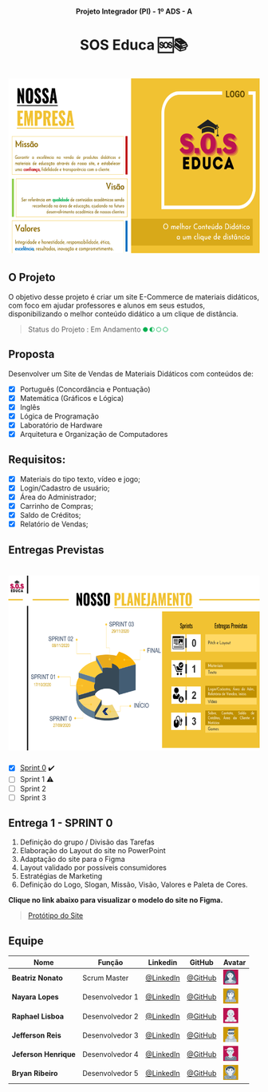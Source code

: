 <h4 align="center"> Projeto Integrador (PI) - 1º ADS - A </h4>


<h1 align="center"> SOS Educa  🆘📚 </h1>

<h1 align="center"> <img src = "/Sprint_0/sos.png" width="550" height="350"> </h1>






## O Projeto
O objetivo desse projeto é criar um site E-Commerce de materiais didáticos, com foco em ajudar professores e alunos em seus estudos, disponibilizando o melhor conteúdo didático a um clique de distância.

> Status do Projeto : Em Andamento <img src = "/Sprint_0/status projeto.png" width="50" height="10" />

## Proposta
Desenvolver um Site de Vendas de Materiais Didáticos com conteúdos de:

- [x] Português (Concordância e Pontuação)
- [x] Matemática (Gráficos e Lógica)
- [x] Inglês
- [x] Lógica de Programação
- [x] Laboratório de Hardware
- [x] Arquitetura e Organização de Computadores

## Requisitos:

- [x]  Materiais do tipo texto, vídeo e jogo;
- [x]  Login/Cadastro de usuário;
- [x]  Área do Administrador;
- [x]  Carrinho de Compras;
- [x]  Saldo de Créditos;
- [x]  Relatório de Vendas;

## Entregas Previstas

<h1 align="center"> <img src = "/Sprint_0/Planejamento.png" width="650" height="350" /> </h1>

- [x] [Sprint 0](https://github.com/Grupo-1-2020-PI-FATEC-ADS/SOS-EDUCA/tree/master/Sprint_0) :heavy_check_mark:
- [ ] Sprint 1 :warning:
- [ ] Sprint 2
- [ ] Sprint 3

## Entrega 1 - SPRINT 0

1. Definição do grupo / Divisão das Tarefas
2. Elaboração do Layout do site no PowerPoint
3. Adaptação do site para o Figma
4. Layout validado por possíveis consumidores
5. Estratégias de Marketing
6. Definição do Logo, Slogan, Missão, Visão, Valores e Paleta de Cores.

**Clique no link abaixo para visualizar o modelo do site no Figma.**  
> [Protótipo do Site](https://www.figma.com/proto/IxIHeo1bBkB5B3z1DoVQIN/PI-Fatec?node-id=1%3A7&scaling=scale-down-width&hide-ui=1)

## Equipe

|Nome|Função|Linkedin|GitHub|Avatar|
| -------- |-------- |-------- |-------- |-------- |
|**Beatriz Nonato**|Scrum Master|[@LinkedIn](https://www.linkedin.com/in/beatriz-nonato-aa11017a/)|[@GitHub](https://github.com/BeaNonato)|<img src = "/Sprint_0/Beatriz.png" width="30" height="30"/>|
|**Nayara Lopes**|Desenvolvedor 1| [@LinkedIn](https://www.linkedin.com/in/nayara-suelen-382420137/)|[@GitHub](https://github.com/NayDev)|<img src = "/Sprint_0/Nayara.png" width="30" height="30"/>|
|**Raphael Lisboa**|Desenvolvedor 2| [@LinkedIn](https://www.linkedin.com/in/raphael-lisboa-7b3597187/)|[@GitHub](https://github.com/BeaNonato)|<img src = "/Sprint_0/Raphael.png" width="30" height="30" />|
|**Jefferson Reis**|Desenvolvedor 3|[@LinkedIn](https://www.linkedin.com/in/jefferson-silva-94b94218)|[@GitHub](https://github.com/JefersonHenrique)|<img src = "/Sprint_0/jefferson.png" width="30" height="30" />|
|**Jeferson Henrique**|Desenvolvedor 4|[@LinkedIn](https://www.linkedin.com/in/jeferson-silva-249884149/)|[@GitHub](https://github.com/JefersonHenrique)|<img src = "/Sprint_0/Jeferson.png" width="30" height="30" />|
|**Bryan Ribeiro**|Desenvolvedor 5|[@LinkedIn](https://www.linkedin.com/in/bryanrribeiro/)|[@GitHub](https://github.com/BryanRibeiro)|<img src = "/Sprint_0/Bryan.png" width="30" height="30" />|

